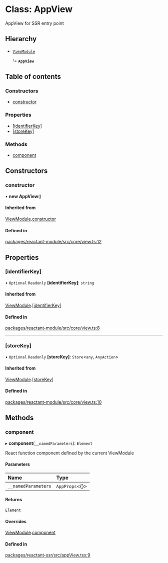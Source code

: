 # Class: AppView

AppView for SSR entry point

## Hierarchy

- [`ViewModule`](ViewModule.md)

  ↳ **`AppView`**

## Table of contents

### Constructors

- [constructor](AppView.md#constructor)

### Properties

- [[identifierKey]](AppView.md#[identifierkey])
- [[storeKey]](AppView.md#[storekey])

### Methods

- [component](AppView.md#component)

## Constructors

### constructor

• **new AppView**()

#### Inherited from

[ViewModule](ViewModule.md).[constructor](ViewModule.md#constructor)

#### Defined in

[packages/reactant-module/src/core/view.ts:12](https://github.com/unadlib/reactant/blob/53894a85/packages/reactant-module/src/core/view.ts#L12)

## Properties

### [identifierKey]

• `Optional` `Readonly` **[identifierKey]**: `string`

#### Inherited from

[ViewModule](ViewModule.md).[[identifierKey]](ViewModule.md#[identifierkey])

#### Defined in

[packages/reactant-module/src/core/view.ts:8](https://github.com/unadlib/reactant/blob/53894a85/packages/reactant-module/src/core/view.ts#L8)

___

### [storeKey]

• `Optional` `Readonly` **[storeKey]**: `Store`<`any`, `AnyAction`\>

#### Inherited from

[ViewModule](ViewModule.md).[[storeKey]](ViewModule.md#[storekey])

#### Defined in

[packages/reactant-module/src/core/view.ts:10](https://github.com/unadlib/reactant/blob/53894a85/packages/reactant-module/src/core/view.ts#L10)

## Methods

### component

▸ **component**(`__namedParameters`): `Element`

React function component defined by the current ViewModule

#### Parameters

| Name | Type |
| :------ | :------ |
| `__namedParameters` | `AppProps`<{}\> |

#### Returns

`Element`

#### Overrides

[ViewModule](ViewModule.md).[component](ViewModule.md#component)

#### Defined in

[packages/reactant-ssr/src/appView.tsx:9](https://github.com/unadlib/reactant/blob/53894a85/packages/reactant-ssr/src/appView.tsx#L9)
